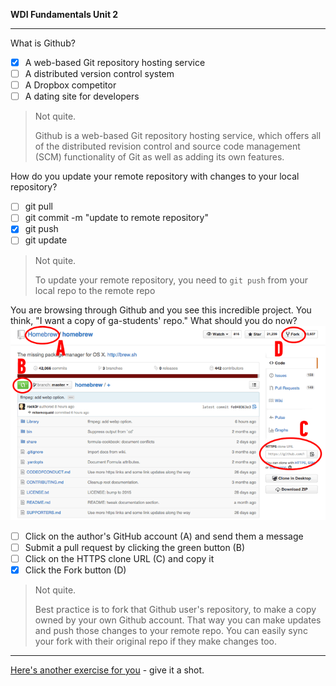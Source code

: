 **WDI Fundamentals Unit 2**

---

What is Github?
- [x] A web-based Git repository hosting service
- [ ] A distributed version control system
- [ ] A Dropbox competitor
- [ ] A dating site for developers

> Not quite.
>
> Github is a web-based Git repository hosting service, which offers all of the
> distributed revision control and source code management (SCM) functionality of
> Git as well as adding its own features.

How do you update your remote repository with changes to your local repository?
- [ ] git pull
- [ ] git commit -m "update to remote repository"
- [x] git push
- [ ] git update

> Not quite.
>
> To update your remote repository, you need to `git push` from your local repo
> to the remote repo

You are browsing through Github and you see this incredible project.
You think, "I want a copy of ga-students' repo." What should you do now? ![:image](../assets/chapter2/quiz2.png)
- [ ] Click on the author's GitHub account (A) and send them a message
- [ ] Submit a pull request by clicking the green button (B)
- [ ] Click on the HTTPS clone URL (C) and copy it
- [x] Click the Fork button (D)

> Not quite.
>
> Best practice is to fork that Github user's repository, to make a copy owned
> by your own Github account.
> That way you can make updates and push those changes to your remote repo. You
> can easily sync your fork with their original repo if they make changes too.

---

[Here's another exercise for you](07_exercise.md) - give it a shot.

